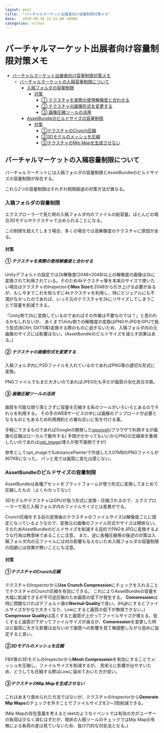 ```yaml
---
layout: post
title:  "バーチャルマーケット出展者向け容量制限対策メモ"
date:   2020-09-30 22:52:00 +0900
categories: vrchat
---
```




# バーチャルマーケット出展者向け容量制限対策メモ

<!--ts-->
   * [バーチャルマーケット出展者向け容量制限対策メモ](#バーチャルマーケット出展者向け容量制限対策メモ)
      * [バーチャルマーケットの入稿容量制限について](#バーチャルマーケットの入稿容量制限について)
         * [入稿フォルダの容量制限](#入稿フォルダの容量制限)
            * [対策](#対策)
               * [① テクスチャを実際の使用解像度と合わせる](#-テクスチャを実際の使用解像度と合わせる)
               * [② テクスチャの画像形式を変更する](#-テクスチャの画像形式を変更する)
               * [③ 画像圧縮ツールの活用](#-画像圧縮ツールの活用)
         * [AssetBundleのビルドサイズの容量制限](#assetbundleのビルドサイズの容量制限)
            * [対策](#対策-1)
               * [①テクスチャのCrunch圧縮](#テクスチャのcrunch圧縮)
               * [②3Dモデルのメッシュを圧縮](#3dモデルのメッシュを圧縮)
               * [③テクスチャのMip Mapを生成させない](#テクスチャのmip-mapを生成させない)

<!-- Added by: root, at: Wed Sep 30 23:01:21 JST 2020 -->

<!--te-->

## バーチャルマーケットの入稿容量制限について

バーチャルマーケットには入稿フォルダの容量制限とAssetBundleのビルドサイズの容量制限が存在する。

これら2つの容量制限はそれぞれ制限超過の対策方法が異なる。



### 入稿フォルダの容量制限

エクスプローラーで見た時の入稿フォルダ内のファイルの総容量。ほとんどの場合3Dモデルやテクスチャで占められることになる。

この制限を超えてしまう場合、多くの場合では高解像度のテクスチャに原因がある。



#### 対策

##### ① テクスチャを実際の使用解像度と合わせる

Unityデフォルトの設定では2k解像度(2048×2048)以上の解像度の画像は2kに変換されて利用されている。そのため4kテクスチャ等を本来のサイズで使いたい場合はテクスチャのInspectorの**Max Size**を2048から引き上げる必要があるが、もし今までこれを知らずに4kテクスチャを利用し、特にビジュアルにも不満がなかったのであれば、いっそ元のテクスチャを2kにリサイズしてしまうことで容量を削減できる。

「Unity側で2kに変換しているのであればその作業は不要なのでは？」と思われるかもしれないが、
あくまでUnity側での解像度の変換はPNGやJPGをGPUで扱う型式(BC6H, DXT5等)変換する際のものに過ぎないため、入稿フォルダ内の元画像のサイズには影響はない。(AssetBundleのビルドサイズを減らす効果はある。)



##### ② テクスチャの画像形式を変更する

入稿フォルダ内にPSDファイルを入れているのであればPNG等の適切な形式に変換。

PNGファイルでもまだ大きいのであればJPEG化も手だが画質の劣化具合次第。



##### ③ 画像圧縮ツールの活用

画質を可能な限り落とさずに容量を圧縮する系のツールがいろいろとあるのでそれらを利用する。
その手のWEBサービスの中には画像のアップロードが必要となるものともあるため利用規約との兼ね合いに気を付ける事。

手軽にできるものであればGoogleの開発した[squoosh](https://squoosh.app/)(ブラウザで利用するが画像の圧縮はローカルで動作する)
手間がかかってもいいからPNGの圧縮率を重視したいのであれば[opt_image](https://github.com/mixsoda/opt_image)(導入が若干面倒ですが)

参考としてopt_imageでSubstancePainterで作成した3.07MBのPNGファイルが907KBになった。
パッと見では画質に変化は感じない。



### AssetBundleのビルドサイズの容量制限

AssetBundleは各種アセットをプラットフォームが使う形式に変換してまとめて圧縮したもの（よくわかってない）

3DモデルやテクスチャはGPUが扱う形式に変換・圧縮されるので、エクスプローラーで見た入稿フォルダ内のファイルサイズとは差異がでる。

Crunch圧縮をする前の変換後のテクスチャのファイルサイズは解像度ごとに固定となっているようなので、変換元の画像のファイル形式やサイズは関係ない。そのためAssetBundleのビルドサイズを削減する目的でPNGをJPGに変換するような行為は無意味であることに注意。
また、逆に各種圧縮等の後述の対策は入稿フォルダ内の元ファイルには何の影響も与えないため入稿フォルダの容量制限の回避には効果が無いことにも注意。



#### 対策

##### ①テクスチャのCrunch圧縮

テクスチャのInspectorから**Use Crunch Compression**にチェックを入れることでテクスチャのCrunch圧縮を有効にできる。
これによりAssetBundleの容量を大幅に削減できるが不可逆圧縮のため画質の低下が発生する。
**Comoression**は特に問題なければデフォルト値の**Normal Quality**で良い。(Highにするとファイルサイズがかなり大きくなり、Lowにすると画質の低下が無視できない。)
**Compressor Quality**は高くすると画質が上がってファイルサイズが増える、低くすると画質が下がってファイルサイズが減るが、**Comoression**を変更した時ほど画質に大きな影響は出ないので画質への影響を見て微調整しながら低めに設定すると良い。



##### ②3Dモデルのメッシュを圧縮

FBX等の3DモデルのInspectorから**Mesh Compression**を有効にすることでメッシュを圧縮し、ファイルサイズを削減するが、
見栄えに影響が出やすいため、どうしても圧縮する際はLowに留めておいた方が良い。



##### ③テクスチャのMip Mapを生成させない

これはあまり褒められた方法ではないが、テクスチャのInspectorから**Generate Mip Maps**のチェックを外すことでファイルサイズを2～3割削減できる。

(Mip Mapの存在意義を考えるとvketのようなイベントでは有効の方がユーザーの負荷は少なく済むはずだが、現状の入稿ツールのチェックではMip Mapの有無による負荷の差は見ていないため、抜け穴的な対処法となる。)